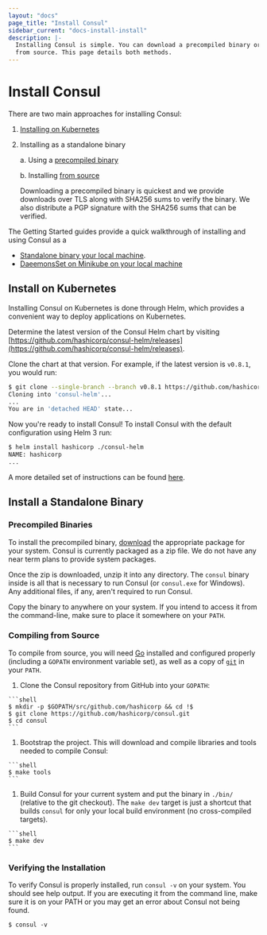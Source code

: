 ```yaml
---
layout: "docs"
page_title: "Install Consul"
sidebar_current: "docs-install-install"
description: |-
  Installing Consul is simple. You can download a precompiled binary or compile
  from source. This page details both methods.
---
```


# Install Consul

There are two main approaches for installing Consul:

1. [Installing on Kubernetes](#install-on-kubernetes) 

1. Installing as a standalone binary 

   a. Using a [precompiled binary](#precompiled-binaries)

   b. Installing [from source](#compiling-from-source)

   Downloading a precompiled binary is quickest and we provide downloads over TLS
   along with SHA256 sums to verify the binary. We also distribute a PGP signature
   with the SHA256 sums that can be verified.

The Getting Started guides provide a quick walkthrough of installing and using Consul as a

* [Standalone binary your local machine](https://learn.hashicorp.com/consul/getting-started/install?utm_source=consul.io&utm_medium=docs). 
* [DaeemonsSet on Minikube on your local machine](https://learn.hashicorp.com/consul/kubernetes/minikube?utm_source=consul.io&utm_medium=docs&utm_content=k8s&utm_term=mk)

## Install on Kubernetes

Installing Consul on Kubernetes is done through Helm, which provides a convenient way to deploy applications on Kubernetes. 

Determine the latest version of the Consul Helm chart
by visiting [https://github.com/hashicorp/consul-helm/releases](https://github.com/hashicorp/consul-helm/releases).

Clone the chart at that version. For example, if the latest version is
`v0.8.1`, you would run:

```bash
$ git clone --single-branch --branch v0.8.1 https://github.com/hashicorp/consul-helm.git
Cloning into 'consul-helm'...
...
You are in 'detached HEAD' state...
```

Now you're ready to install Consul! To install Consul with the default
configuration using Helm 3 run:

```sh
$ helm install hashicorp ./consul-helm
NAME: hashicorp
...
```

A more detailed set of instructions can be found [here](/docs/platform/k8s/run.html). 

## Install a Standalone Binary

### Precompiled Binaries

To install the precompiled binary, [download](/downloads.html) the appropriate
package for your system. Consul is currently packaged as a zip file. We do not
have any near term plans to provide system packages.

Once the zip is downloaded, unzip it into any directory. The `consul` binary
inside is all that is necessary to run Consul (or `consul.exe` for Windows). Any
additional files, if any, aren't required to run Consul.

Copy the binary to anywhere on your system. If you intend to access it from the
command-line, make sure to place it somewhere on your `PATH`.


### Compiling from Source

To compile from source, you will need [Go](https://golang.org) installed and
configured properly (including a `GOPATH` environment variable set), as well as
a copy of [`git`](https://www.git-scm.com/) in your `PATH`.

  1. Clone the Consul repository from GitHub into your `GOPATH`:

    ```shell
    $ mkdir -p $GOPATH/src/github.com/hashicorp && cd !$
    $ git clone https://github.com/hashicorp/consul.git
    $ cd consul
    ```

  1. Bootstrap the project. This will download and compile libraries and tools
  needed to compile Consul:

    ```shell
    $ make tools
    ```

  1. Build Consul for your current system and put the binary in `./bin/`
  (relative to the git checkout). The `make dev` target is just a shortcut that
  builds `consul` for only your local build environment (no cross-compiled
  targets).

    ```shell
    $ make dev
    ```

### Verifying the Installation

To verify Consul is properly installed, run `consul -v` on your system. You
should see help output. If you are executing it from the command line, make sure
it is on your PATH or you may get an error about Consul not being found.

```shell
$ consul -v
```
